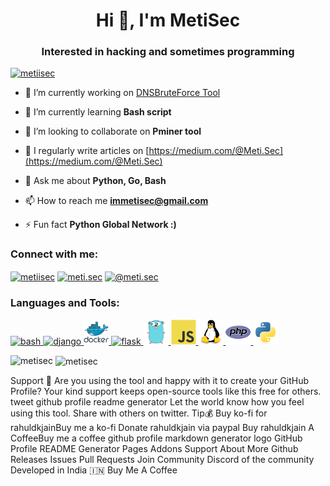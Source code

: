 <h1 align="center">Hi 👋, I'm MetiSec</h1>
<h3 align="center">Interested in hacking and sometimes programming</h3>

<p align="left"> <a href="https://twitter.com/metiisec" target="blank"><img src="https://img.shields.io/twitter/follow/metiisec?logo=twitter&style=for-the-badge" alt="metiisec" /></a> </p>

- 🔭 I’m currently working on [DNSBruteForce Tool](https://github.com/MetiSec/DNSBruteForce)

- 🌱 I’m currently learning **Bash script**

- 👯 I’m looking to collaborate on **Pminer tool**

- 📝 I regularly write articles on [https://medium.com/@Meti.Sec](https://medium.com/@Meti.Sec)

- 💬 Ask me about **Python, Go, Bash**

- 📫 How to reach me **immetisec@gmail.com**

- ⚡ Fun fact **Python Global Network :)**

<h3 align="left">Connect with me:</h3>
<p align="left">
<a href="https://twitter.com/metiisec" target="blank"><img align="center" src="https://raw.githubusercontent.com/rahuldkjain/github-profile-readme-generator/master/src/images/icons/Social/twitter.svg" alt="metiisec" height="30" width="40" /></a>
<a href="https://instagram.com/meti.sec" target="blank"><img align="center" src="https://raw.githubusercontent.com/rahuldkjain/github-profile-readme-generator/master/src/images/icons/Social/instagram.svg" alt="meti.sec" height="30" width="40" /></a>
<a href="https://medium.com/@meti.sec" target="blank"><img align="center" src="https://raw.githubusercontent.com/rahuldkjain/github-profile-readme-generator/master/src/images/icons/Social/medium.svg" alt="@meti.sec" height="30" width="40" /></a>
</p>

<h3 align="left">Languages and Tools:</h3>
<p align="left"> <a href="https://www.gnu.org/software/bash/" target="_blank" rel="noreferrer"> <img src="https://www.vectorlogo.zone/logos/gnu_bash/gnu_bash-icon.svg" alt="bash" width="40" height="40"/> </a> <a href="https://www.djangoproject.com/" target="_blank" rel="noreferrer"> <img src="https://cdn.worldvectorlogo.com/logos/django.svg" alt="django" width="40" height="40"/> </a> <a href="https://www.docker.com/" target="_blank" rel="noreferrer"> <img src="https://raw.githubusercontent.com/devicons/devicon/master/icons/docker/docker-original-wordmark.svg" alt="docker" width="40" height="40"/> </a> <a href="https://flask.palletsprojects.com/" target="_blank" rel="noreferrer"> <img src="https://www.vectorlogo.zone/logos/pocoo_flask/pocoo_flask-icon.svg" alt="flask" width="40" height="40"/> </a> <a href="https://golang.org" target="_blank" rel="noreferrer"> <img src="https://raw.githubusercontent.com/devicons/devicon/master/icons/go/go-original.svg" alt="go" width="40" height="40"/> </a> <a href="https://developer.mozilla.org/en-US/docs/Web/JavaScript" target="_blank" rel="noreferrer"> <img src="https://raw.githubusercontent.com/devicons/devicon/master/icons/javascript/javascript-original.svg" alt="javascript" width="40" height="40"/> </a> <a href="https://www.linux.org/" target="_blank" rel="noreferrer"> <img src="https://raw.githubusercontent.com/devicons/devicon/master/icons/linux/linux-original.svg" alt="linux" width="40" height="40"/> </a> <a href="https://www.php.net" target="_blank" rel="noreferrer"> <img src="https://raw.githubusercontent.com/devicons/devicon/master/icons/php/php-original.svg" alt="php" width="40" height="40"/> </a> <a href="https://www.python.org" target="_blank" rel="noreferrer"> <img src="https://raw.githubusercontent.com/devicons/devicon/master/icons/python/python-original.svg" alt="python" width="40" height="40"/> </a> </p>

<p><img align="left" src="https://github-readme-stats.vercel.app/api/top-langs?username=metisec&show_icons=true&locale=en&layout=compact" alt="metisec" /></p>

<p>&nbsp;<img align="center" src="https://github-readme-stats.vercel.app/api?username=metisec&show_icons=true&locale=en" alt="metisec" /></p>

Support 🙏
Are you using the tool and happy with it to create your GitHub Profile?
Your kind support keeps open-source tools like this free for others.
tweet github profile readme generator
Let the world know how you feel using this tool. Share with others on twitter.
Tip💰
Buy ko-fi for rahuldkjainBuy me a ko-fi
Donate rahuldkjain via paypal
Buy rahuldkjain A CoffeeBuy me a coffee
github profile markdown generator logo
GitHub Profile README Generator
Pages
Addons
Support
About
More
Github
Releases
Issues
Pull Requests
Join Community
Discord of the community
Developed in India 🇮🇳
Buy Me A Coffee
